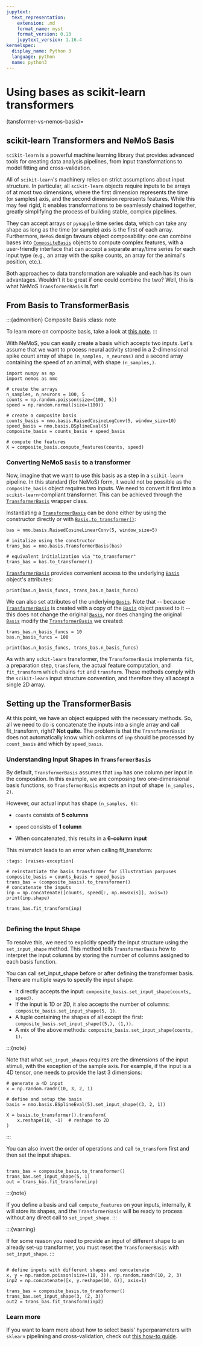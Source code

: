 ```yaml
---
jupytext:
  text_representation:
    extension: .md
    format_name: myst
    format_version: 0.13
    jupytext_version: 1.16.4
kernelspec:
  display_name: Python 3
  language: python
  name: python3
---
```


# Using bases as scikit-learn transformers

(tansformer-vs-nemos-basis)=
## scikit-learn Transformers and NeMoS Basis

`scikit-learn` is a powerful machine learning library that provides advanced tools for creating data analysis pipelines, from input transformations to model fitting and cross-validation.

All of `scikit-learn`'s machinery relies on strict assumptions about input structure. In particular, all `scikit-learn` 
objects require inputs to be arrays of at most two dimensions, where the first dimension represents the time (or samples) 
axis, and the second dimension represents features. 
While this may feel rigid, it enables transformations to be seamlessly chained together, greatly simplifying the 
process of building stable, complex pipelines.

They can accept arrays or `pynapple` time series data,  which can take any shape as long as the time (or sample) axis is the first of each array. 
Furthermore, `NeMoS` design favours object composability: one can combine bases into [`CompositeBasis`](composing_basis_function) objects to compute complex features, with a user-friendly interface that can accept a separate array/time series for each input type (e.g., an array with the spike counts, an array for the animal's position, etc.).

Both approaches to data transformation are valuable and each has its own advantages. Wouldn't it be great if one could combine the two? Well, this is what NeMoS `TransformerBasis` is for!


## From Basis to TransformerBasis

:::{admonition} Composite Basis
:class: note

To learn more on composite basis, take a look at [this note](composing_basis_function).
:::

With NeMoS, you can easily create a basis which accepts two inputs. Let's assume that we want to process neural activity stored in a 2-dimensional spike count array of shape `(n_samples, n_neurons)` and a second array containing the speed of an animal, with shape `(n_samples,)`.

```{code-cell} ipython3
import numpy as np
import nemos as nmo

# create the arrays
n_samples, n_neurons = 100, 5
counts = np.random.poisson(size=(100, 5))
speed = np.random.normal(size=(100))

# create a composite basis
counts_basis = nmo.basis.RaisedCosineLogConv(5, window_size=10)
speed_basis = nmo.basis.BSplineEval(5)
composite_basis = counts_basis + speed_basis

# compute the features
X = composite_basis.compute_features(counts, speed)

```

### Converting NeMoS `Basis` to a transformer

Now, imagine that we want to use this basis as a step in a `scikit-learn` pipeline. 
In this standard (for NeMoS) form, it would not be possible as the `composite_basis` object requires two inputs. We need to convert it first into a `scikit-learn`-compliant  transformer. This can be achieved through the [`TransformerBasis`](nemos.basis._transformer_basis.TransformerBasis) wrapper class.

Instantiating a [`TransformerBasis`](nemos.basis._transformer_basis.TransformerBasis) can be done either by using the constructor directly or with [`Basis.to_transformer()`](nemos.basis._basis.Basis.to_transformer):


```{code-cell} ipython3
bas = nmo.basis.RaisedCosineLinearConv(5, window_size=5)

# initalize using the constructor
trans_bas = nmo.basis.TransformerBasis(bas)

# equivalent initialization via "to_transformer"
trans_bas = bas.to_transformer()

```

[`TransformerBasis`](nemos.basis._transformer_basis.TransformerBasis) provides convenient access to the underlying [`Basis`](nemos.basis._basis.Basis) object's attributes:


```{code-cell} ipython3
print(bas.n_basis_funcs, trans_bas.n_basis_funcs)
```

We can also set attributes of the underlying [`Basis`](nemos.basis._basis.Basis). Note that -- because [`TransformerBasis`](nemos.basis._transformer_basis.TransformerBasis) is created with a copy of the [`Basis`](nemos.basis._basis.Basis) object passed to it -- this does not change the original [`Basis`](nemos.basis._basis.Basis), nor does changing the original [`Basis`](nemos.basis._basis.Basis) modify the [`TransformerBasis`](nemos.basis._transformer_basis.TransformerBasis) we created:


```{code-cell} ipython3
trans_bas.n_basis_funcs = 10
bas.n_basis_funcs = 100

print(bas.n_basis_funcs, trans_bas.n_basis_funcs)
```

As with any `sckit-learn` transformer, the `TransformerBasis` implements `fit`, a preparation step, `transform`, the actual feature computation, and `fit_transform` which chains `fit` and `transform`. These methods comply with the `scikit-learn` input structure convention, and therefore they all accept a single 2D array.

## Setting up the TransformerBasis

At this point, we have an object equipped with the necessary methods. So, all we need to do is concatenate the inputs into a single array and call fit_transform, right? **Not quite.** The problem is that the `TransformerBasis` does not automatically know which columns of `inp` should be processed by `count_basis` and which by `speed_basis`.

### Understanding Input Shapes in `TransformerBasis`

By default, `TransformerBasis` assumes that `inp` has one column per input in the composition. In this example, we are composing two one-dimensional basis functions, so `TransformerBasis` expects an input of shape `(n_samples, 2)`.

However, our actual input has shape `(n_samples, 6)`:

- `counts` consists of **5 columns**

- `speed` consists of **1 column**

- When concatenated, this results in a **6-column input**

This mismatch leads to an error when calling fit_transform:


```{code-cell} ipython3
:tags: [raises-exception]

# reinstantiate the basis transformer for illustration porpuses
composite_basis = counts_basis + speed_basis
trans_bas = (composite_basis).to_transformer()
# concatenate the inputs
inp = np.concatenate([counts, speed[:, np.newaxis]], axis=1)
print(inp.shape)

trans_bas.fit_transform(inp)
    
```
### Defining the Input Shape

To resolve this, we need to explicitly specify the input structure using the `set_input_shape` method. This method tells `TransformerBasis` how to interpret the input columns by storing the number of columns assigned to each basis function.

You can call set_input_shape before or after defining the transformer basis. There are multiple ways to specify the input shape:

- It directly accepts the input: `composite_basis.set_input_shape(counts, speed)`.
- If the input is 1D or 2D, it also accepts the number of columns: `composite_basis.set_input_shape(5, 1)`.
- A tuple containing the shapes of all except the first: `composite_basis.set_input_shape((5,), (1,))`.
- A mix of the above methods: `composite_basis.set_input_shape(counts, 1)`.

:::{note}

Note that what `set_input_shapes` requires are the dimensions of the input stimuli, with the exception of the sample 
axis. For example, if the input is a 4D tensor, one needs to provide the last 3 dimensions:

```{code} ipython3
# generate a 4D input
x = np.random.randn(10, 3, 2, 1)

# define and setup the basis
basis = nmo.basis.BSplineEval(5).set_input_shape((3, 2, 1))

X = basis.to_transformer().transform(
    x.reshape(10, -1)  # reshape to 2D
)
```
:::

You can also invert the order of operations and call `to_transform` first and then set the input shapes. 
```{code-cell} ipython3

trans_bas = composite_basis.to_transformer()
trans_bas.set_input_shape(5, 1) 
out = trans_bas.fit_transform(inp)
```

:::{note}

If you define a basis and call `compute_features` on your inputs, internally, it will store its shapes, 
and the `TransformerBasis` will be ready to process without any direct call to `set_input_shape`.
:::

:::{warning}

If for some reason you need to provide an input of different shape to an already set-up transformer, you must reset the 
`TransformerBasis` with `set_input_shape`.
:::

```{code-cell} ipython3

# define inputs with different shapes and concatenate
x, y = np.random.poisson(size=(10, 3)), np.random.randn(10, 2, 3) 
inp2 = np.concatenate([x, y.reshape(10, 6)], axis=1)

trans_bas = composite_basis.to_transformer()
trans_bas.set_input_shape(3, (2, 3)) 
out2 = trans_bas.fit_transform(inp2)
```


### Learn more

If you want to learn more about how to select basis' hyperparameters with `sklearn` pipelining and cross-validation, check out [this how-to guide](sklearn-how-to).

